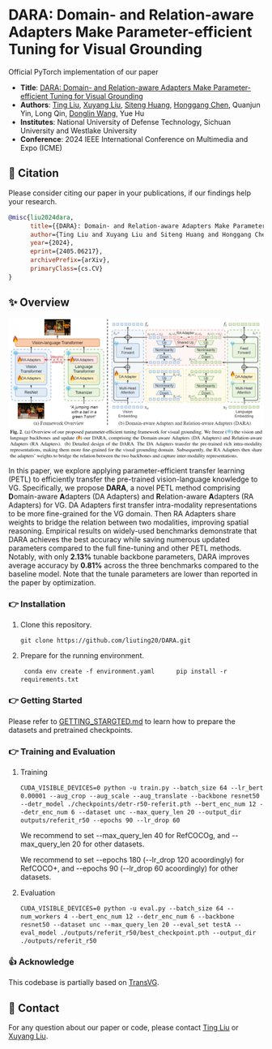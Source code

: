 # DARA: Domain- and Relation-aware Adapters Make Parameter-efficient Tuning for Visual Grounding
Official PyTorch implementation of our paper 
* **Title**: [DARA: Domain- and Relation-aware Adapters Make Parameter-efficient Tuning for Visual Grounding](https://arxiv.org/pdf/2405.06217)
* **Authors**: [Ting Liu](https://github.com/liuting20), [Xuyang Liu](https://xuyang-liu16.github.io/), [Siteng Huang](https://kyonhuang.top/), [Honggang Chen](https://sites.google.com/view/honggangchen/), Quanjun Yin, Long Qin, [Donglin Wang](https://milab.westlake.edu.cn/), Yue Hu
* **Institutes**: National University of Defense Technology, Sichuan University and Westlake University  <br>
* **Conference**: 2024 IEEE International Conference on Multimedia and Expo (ICME)

## :pushpin: Citation
Please consider citing our paper in your publications, if our findings help your research.
```bibtex
@misc{liu2024dara,
      title={{DARA}: Domain- and Relation-aware Adapters Make Parameter-efficient Tuning for Visual Grounding}, 
      author={Ting Liu and Xuyang Liu and Siteng Huang and Honggang Chen and Quanjun Yin and Long Qin and Donglin Wang and Yue Hu},
      year={2024},
      eprint={2405.06217},
      archivePrefix={arXiv},
      primaryClass={cs.CV}
}
```

## :sparkles: Overview
<p align="center"> <img src="overview.png" width="1000" align="center"> </p>

In this paper, we explore applying parameter-efficient transfer learning (PETL) to efficiently transfer the pre-trained vision-language knowledge to VG. Specifically, we propose **DARA**, a novel PETL method comprising **D**omain-aware **A**dapters (DA Adapters) and **R**elation-aware **A**dapters (RA Adapters) for VG. DA Adapters first transfer intra-modality representations to be more fine-grained for the VG domain. Then RA Adapters share weights to bridge the relation between two modalities, improving spatial reasoning. Empirical results on widely-used benchmarks demonstrate that DARA achieves the best accuracy while saving numerous updated parameters compared to the full fine-tuning and other PETL methods. Notably, with only **2.13%** tunable backbone parameters, DARA improves average accuracy by **0.81%** across the three benchmarks compared to the baseline model. Note that the tunale parameters are lower than reported in the paper by optimization.


### :point_right: Installation
1.  Clone this repository.
    ```
    git clone https://github.com/liuting20/DARA.git
    ```

2.  Prepare for the running environment. 

    ```
     conda env create -f environment.yaml      pip install -r requirements.txt
    ```

### :point_right: Getting Started

Please refer to [GETTING_STARGTED.md](GETTING_STARTED.md) to learn how to prepare the datasets and pretrained checkpoints.


### :point_right: Training and Evaluation

1.  Training
    ```
    CUDA_VISIBLE_DEVICES=0 python -u train.py --batch_size 64 --lr_bert 0.00001 --aug_crop --aug_scale --aug_translate --backbone resnet50 --detr_model ./checkpoints/detr-r50-referit.pth --bert_enc_num 12 --detr_enc_num 6 --dataset unc --max_query_len 20 --output_dir outputs/referit_r50 --epochs 90 --lr_drop 60
    ```

    We recommend to set --max_query_len 40 for RefCOCOg, and --max_query_len 20 for other datasets. 
    
    We recommend to set --epochs 180 (--lr_drop 120 acoordingly) for RefCOCO+, and --epochs 90 (--lr_drop 60 acoordingly) for other datasets. 

2.  Evaluation
    ```
    CUDA_VISIBLE_DEVICES=0 python -u eval.py --batch_size 64 --num_workers 4 --bert_enc_num 12 --detr_enc_num 6 --backbone resnet50 --dataset unc --max_query_len 20 --eval_set testA --eval_model ./outputs/referit_r50/best_checkpoint.pth --output_dir ./outputs/referit_r50
    ```

### :thumbsup: Acknowledge
This codebase is partially based on [TransVG](https://github.com/djiajunustc/TransVG).


## :e-mail: Contact
For any question about our paper or code, please contact [Ting Liu](mailto:liuting20@nudt.edu.cn) or [Xuyang Liu](mailto:liuxuyang@stu.scu.edu.cn).
